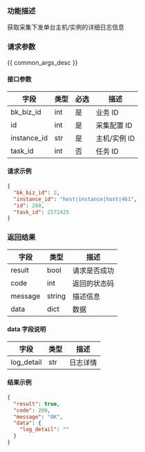 ### 功能描述

获取采集下发单台主机/实例的详细日志信息

### 请求参数

{{ common_args_desc }}

#### 接口参数

| 字段          | 类型  | 必选  | 描述       |
| ----------- | --- | --- | -------- |
| bk_biz_id   | int | 是   | 业务 ID    |
| id          | int | 是   | 采集配置 ID  |
| instance_id | str | 是   | 主机/实例 ID |
| task_id     | int | 否   | 任务 ID    |

#### 请求示例

```json
{
  "bk_biz_id": 2,
  "instance_id": "host|instance|host|461",
  "id": 280,
  "task_id": 2572425
}
```

### 返回结果

| 字段      | 类型     | 描述     |
| ------- | ------ | ------ |
| result  | bool   | 请求是否成功 |
| code    | int    | 返回的状态码 |
| message | string | 描述信息   |
| data    | dict   | 数据     |

#### data 字段说明

| 字段         | 类型  | 描述   |
| ---------- | --- | ---- |
| log_detail | str | 日志详情 |

#### 结果示例

```json
{
  "result": true,
  "code": 200,
  "message": "OK",
  "data": {
    "log_detail": ""
  }
}
```
